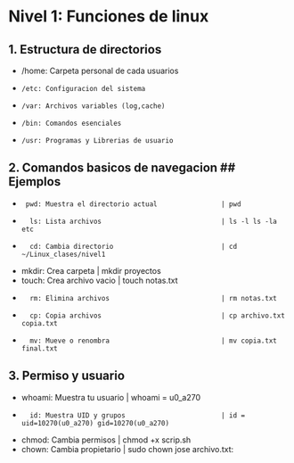 # Nivel 1: Funciones de linux

##  1. **Estructura de directorios**

-   /home: Carpeta personal de cada usuarios
-     /etc: Configuracion del sistema
-     /var: Archivos variables (log,cache)
-     /bin: Comandos esenciales
-     /usr: Programas y Librerias de usuario

##   2. **Comandos basicos de navegacion**                           ## Ejemplos

-      pwd: Muestra el directorio actual                | pwd
-       ls: Lista archivos                              | ls -l ls -la etc 
-       cd: Cambia directorio                           | cd ~/Linux_clases/nivel1
-    mkdir: Crea carpeta                                | mkdir proyectos
-    touch: Crea archivo vacio                          | touch notas.txt
-       rm: Elimina archivos                            | rm notas.txt
-       cp: Copia archivos                              | cp archivo.txt copia.txt
-       mv: Mueve o renombra                            | mv copia.txt final.txt 

##  3. **Permiso y  usuario**

-   whoami: Muestra tu usuario                          | whoami = u0_a270
-       id: Muestra UID y grupos                        | id = uid=10270(u0_a270) gid=10270(u0_a270)
-    chmod: Cambia permisos                             | chmod +x scrip.sh 
-    chown: Cambia propietario                          | sudo chown jose archivo.txt:
